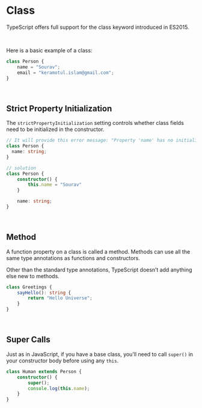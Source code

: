 # Class

TypeScript offers full support for the class keyword introduced in ES2015.

<br>

Here is a basic example of a class:
```ts
class Person {
	name = "Sourav";
	email = "keramotul.islam@gmail.com";
}
```

<br>

## Strict Property Initialization
The `strictPropertyInitialization` setting controls whether class fields need to be initialized in the constructor.

```ts
// It will provide this error message: "Property 'name' has no initializer and is not definitely assigned in the constructor".
class Person {
  name: string;
}

// solution
class Person {
	constructor() {
		this.name = "Sourav"
	}

  	name: string;
}
```

<br>

## Method
A function property on a class is called a method. Methods can use all the same type annotations as functions and constructors.

Other than the standard type annotations, TypeScript doesn’t add anything else new to methods.
```ts
class Greetings {
	sayHello(): string {
		return "Hello Universe";
	}
}
```

<br>

## Super Calls
Just as in JavaScript, if you have a base class, you’ll need to call `super()` in your constructor body before using any `this`.
```ts
class Human extends Person {
	constructor() {
		super();
		console.log(this.name);
	}
}
```
